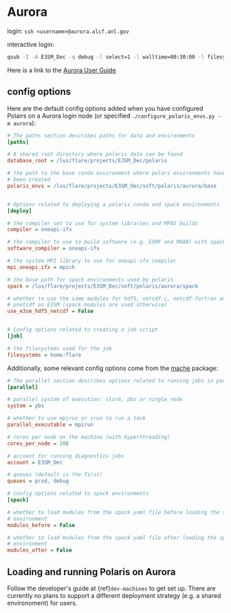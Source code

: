 # Aurora

login: `ssh <username>@aurora.alcf.anl.gov`

interactive login:

```bash
qsub -I -A E3SM_Dec -q debug -l select=1 -l walltime=00:30:00 -l filesystems=home:flare
```

Here is a link to the
[Aurora User Guide](https://docs.alcf.anl.gov/aurora/)

## config options

Here are the default config options added when you have configured Polairs on
a Aurora login node (or specified `./configure_polaris_envs.py -m aurora`):

```cfg
# The paths section describes paths for data and environments
[paths]

# A shared root directory where polaris data can be found
database_root = /lus/flare/projects/E3SM_Dec/polaris

# the path to the base conda environment where polars environments have
# been created
polaris_envs = /lus/flare/projects/E3SM_Dec/soft/polaris/aurora/base


# Options related to deploying a polaris conda and spack environments
[deploy]

# the compiler set to use for system libraries and MPAS builds
compiler = oneapi-ifx

# the compiler to use to build software (e.g. ESMF and MOAB) with spack
software_compiler = oneapi-ifx

# the system MPI library to use for oneapi-ifx compiler
mpi_oneapi_ifx = mpich

# the base path for spack environments used by polaris
spack = /lus/flare/projects/E3SM_Dec/soft/polaris/aurora/spack

# whether to use the same modules for hdf5, netcdf-c, netcdf-fortran and
# pnetcdf as E3SM (spack modules are used otherwise)
use_e3sm_hdf5_netcdf = False


# Config options related to creating a job script
[job]

# the filesystems used for the job
filesystems = home:flare
```

Additionally, some relevant config options come from the
[mache](https://github.com/E3SM-Project/mache/) package:

```cfg
# The parallel section describes options related to running jobs in parallel
[parallel]

# parallel system of execution: slurm, pbs or single_node
system = pbs

# whether to use mpirun or srun to run a task
parallel_executable = mpirun

# cores per node on the machine (with hyperthreading)
cores_per_node = 208

# account for running diagnostics jobs
account = E3SM_Dec

# queues (default is the first)
queues = prod, debug

# Config options related to spack environments
[spack]

# whether to load modules from the spack yaml file before loading the spack
# environment
modules_before = False

# whether to load modules from the spack yaml file after loading the spack
# environment
modules_after = False
```

## Loading and running Polaris on Aurora

Follow the developer's guide at {ref}`dev-machines` to get set up.  There are
currently no plans to support a different deployment strategy (e.g. a shared
environoment) for users.

